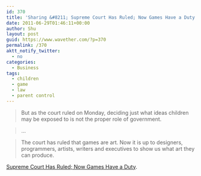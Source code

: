 ```yaml
---
id: 370
title: 'Sharing &#8211; Supreme Court Has Ruled; Now Games Have a Duty &#8211; The New York Times'
date: 2011-06-29T01:46:11+00:00
author: Shu
layout: post
guid: https://www.wavether.com/?p=370
permalink: /370
aktt_notify_twitter:
  - no
categories:
  - Business
tags:
  - children
  - game
  - law
  - parent control
---
```

> But as the court ruled on Monday, deciding just what ideas children may be exposed to is not the proper role of government.
  
> &#8230;
  
> The court has ruled that games are art. Now it is up to designers, programmers, artists, writers and executives to show us what art they can produce. 

[Supreme Court Has Ruled; Now Games Have a Duty](http://www.nytimes.com/2011/06/29/arts/video-games/what-supreme-court-ruling-on-video-games-means.html).
